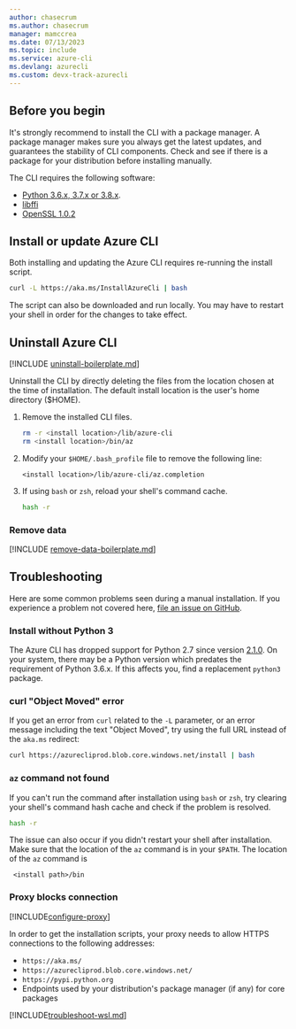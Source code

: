 ```yaml
---
author: chasecrum
ms.author: chasecrum
manager: mamccrea
ms.date: 07/13/2023
ms.topic: include
ms.service: azure-cli
ms.devlang: azurecli
ms.custom: devx-track-azurecli
---
```


## Before you begin

It's strongly recommend to install the CLI with a package manager. A package manager makes sure you always get the latest updates,
and guarantees the stability of CLI components. Check and see if there is a package for your distribution before
installing manually.

The CLI requires the following software:

* [Python 3.6.x, 3.7.x or 3.8.x](https://www.python.org/downloads/).
* [libffi](https://sourceware.org/libffi/)
* [OpenSSL 1.0.2](https://www.openssl.org/source/)

## Install or update Azure CLI

Both installing and updating the Azure CLI requires re-running the install script.

```bash
curl -L https://aka.ms/InstallAzureCli | bash
```

The script can also be downloaded and run locally. You may have to restart your shell in order for the changes to take effect.

## Uninstall Azure CLI

[!INCLUDE [uninstall-boilerplate.md](uninstall-boilerplate.md)]

Uninstall the CLI by directly deleting the files from the location chosen at the time of installation. The default install location is the user's home directory ($HOME).

1. Remove the installed CLI files.

   ```bash
   rm -r <install location>/lib/azure-cli
   rm <install location>/bin/az
   ```

2. Modify your `$HOME/.bash_profile` file to remove the following line:

   ```text
   <install location>/lib/azure-cli/az.completion
   ```

3. If using `bash` or `zsh`, reload your shell's command cache.

   ```bash
   hash -r
   ```

### Remove data

[!INCLUDE [remove-data-boilerplate.md](remove-data-boilerplate.md)]

## Troubleshooting

Here are some common problems seen during a manual installation. If you experience a problem not covered here, [file an issue on GitHub](https://github.com/Azure/azure-cli/issues).

### Install without Python 3

The Azure CLI has dropped support for Python 2.7 since version [2.1.0](/cli/azure/release-notes-azure-cli#february-18-2020).
On your system, there may be a Python version which predates the requirement of Python 3.6.x.
If this affects you, find a replacement `python3` package.

### curl "Object Moved" error

If you get an error from `curl` related to the `-L` parameter, or an error message including the text "Object Moved", try using
the full URL instead of the `aka.ms` redirect:

```bash
curl https://azurecliprod.blob.core.windows.net/install | bash
```

### `az` command not found

If you can't run the command after installation using `bash` or `zsh`, try clearing your shell's command hash cache and check if the problem is resolved.

```bash
hash -r
```

The issue can also occur if you didn't restart your shell after installation. Make sure that the location of the `az` command is in your `$PATH`. The location
of the `az` command is

```
 <install path>/bin
```

### Proxy blocks connection

[!INCLUDE[configure-proxy](configure-proxy.md)]

In order to get the installation scripts, your proxy needs to allow HTTPS connections to the
following addresses:

* `https://aka.ms/`
* `https://azurecliprod.blob.core.windows.net/`
* `https://pypi.python.org`
* Endpoints used by your distribution's package manager (if any) for core packages

[!INCLUDE[troubleshoot-wsl.md](troubleshoot-wsl.md)]

